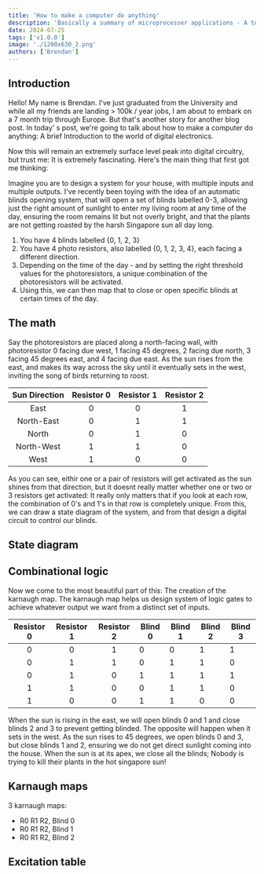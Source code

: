 ```yaml
---
title: 'How to make a computer do anything'
description: 'Basically a summary of microprocesser applications - A topic that fascinated me'
date: 2024-07-25
tags: ['v1.0.0']
image: './1200x630_2.png'
authors: ['Brendan']
---
```


## Introduction

Hello! My name is Brendan. I've just graduated from the University and while all my friends are landing > 100k / year jobs, 
I am about to embark on a 7 month trip through Europe. But that's another story for another blog post. In today' s post, 
we're going to talk about how to make a computer do anything: A brief Introduction to the world of digital electronics. 

Now this will remain an extremely surface level peak into digital circuitry, but trust me: It is extremely fascinating.
Here's the main thing that first got me thinking: 

Imagine you are to design a system for your house, with multiple inputs and multiple outputs. I've recently
been toying with the idea of an automatic blinds opening system, that will open a set of blinds labelled 0-3, allowing just the right amount of sunlight to enter my living room
at any time of the day, ensuring the room remains lit but not overly bright, and that the plants are not getting
roasted by the harsh Singapore sun all day long. 

1. You have 4 blinds labelled {0, 1, 2, 3}
2. You have 4 photo resistors, also labelled {0, 1, 2, 3, 4}, each facing a different direction.
3. Depending on the time of the day - and by setting the right threshold values for the photoresistors, a unique combination of
the photoresistors will be activated. 
4. Using this, we can then map that to close or open specific blinds at certain times of the day.

## The math

Say the photoresistors are placed along a north-facing wall, with photoresistor 0 facing due west, 1 facing 45 degrees, 2 facing due north, 3 facing 45 degrees east, and 4 facing due east. As the sun rises from the east,
and makes its way across the sky until it eventually sets in the west, inviting the song of birds returning to roost. 

| Sun Direction | Resistor 0 | Resistor 1 | Resistor 2 |
|:-------------:|:----------:|:----------:|:----------:|
|      East     |      0     |      0     |      1    | 
|   North-East  |      0     |      1     |      1     |
|     North     |      0     |      1     |      0     |
|   North-West  |      1     |      1     |      0     |
|      West     |      1     |      0     |      0     |

As you can see, eithir one or a pair of resistors will get activated as the sun shines from that direction,
but it doesnt really matter whether one or two or 3 resistors get activated: It really only matters that if you look at each row,
the combination of 0's and 1's in that row is completely unique. From this, we can draw a state diagram of the system, and from that 
design a digital circuit to control our blinds.

## State diagram

## Combinational logic
Now we come to the most beautiful part of this: The creation of the karnaugh map. The karnaugh map helps us design system of logic gates
to achieve whatever output we want from a distinct set of inputs.


| Resistor 0 | Resistor 1 | Resistor 2 | Blind 0 | Blind 1 | Blind 2 | Blind 3 |
|:----------:|:----------:|:----------:|---------|---------|---------|---------|
|      0     |      0     |      1   | 0       | 0       | 1       | 1       |
|      0     |      1     |      1     | 0       | 1       | 1       | 0       |
|      0     |      1     |     0      |1       | 1       | 1       | 1       |
|      1     |      1     |      0     | 0       | 1       | 1       | 0       |
|      1     |      0     |      0     |   1       | 1       | 0       | 0       |

When the sun is rising in the east, we will open blinds 0 and 1 and close blinds 2 and 3 to prevent getting blinded.
The opposite will happen when it sets in the west.
As the sun rises to 45 degrees, we open blinds 0 and 3, but close blinds 1 and 2, ensuring we do not get direct sunlight coming into the house.
When the sun is at its apex, we close all the blinds; Nobody is trying to kill their plants in the hot singapore sun!

## Karnaugh maps
3 karnaugh maps:
- R0 R1 R2, Blind 0
- R0 R1 R2, Blind 1
- R0 R1 R2, Blind 2

## Excitation table
